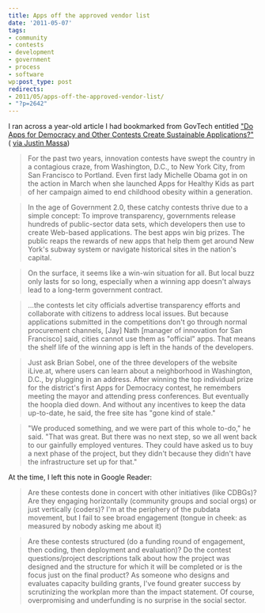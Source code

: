 ```yaml
---
title: Apps off the approved vendor list
date: '2011-05-07'
tags:
- community
- contests
- development
- government
- process
- software
wp:post_type: post
redirects:
- 2011/05/apps-off-the-approved-vendor-list/
- "?p=2642"
---
```


I ran across a year-old article I had bookmarked from GovTech entitled ["Do Apps for Democracy and Other Contests Create Sustainable Applications?"](http://www.govtech.com/e-government/Do-Apps-for-Democracy-and-Other.html?id=765522&story_pg=1&full=1) ( [via Justin Massa](http://www.justinmassa.com/))

> For the past two years, innovation contests have swept the country in a contagious craze, from Washington, D.C., to New York City, from San Francisco to Portland. Even first lady Michelle Obama got in on the action in March when she launched Apps for Healthy Kids as part of her campaign aimed to end childhood obesity within a generation.

>

> In the age of Government 2.0, these catchy contests thrive due to a simple concept: To improve transparency, governments release hundreds of public-sector data sets, which developers then use to create Web-based applications. The best apps win big prizes. The public reaps the rewards of new apps that help them get around New York's subway system or navigate historical sites in the nation's capital.

>

> On the surface, it seems like a win-win situation for all. But local buzz only lasts for so long, especially when a winning app doesn't always lead to a long-term government contract.

>

> ...the contests let city officials advertise transparency efforts and collaborate with citizens to address local issues. But because applications submitted in the competitions don't go through normal procurement channels, [Jay] Nath [manager of innovation for San Francisco] said, cities cannot use them as "official" apps. That means the shelf life of the winning app is left in the hands of the developers.

>

> Just ask Brian Sobel, one of the three developers of the website iLive.at, where users can learn about a neighborhood in Washington, D.C., by plugging in an address. After winning the top individual prize for the district's first Apps for Democracy contest, he remembers meeting the mayor and attending press conferences. But eventually the hoopla died down. And without any incentives to keep the data up-to-date, he said, the free site has "gone kind of stale."

>

> "We produced something, and we were part of this whole to-do," he said. "That was great. But there was no next step, so we all went back to our gainfully employed ventures. They could have asked us to buy a next phase of the project, but they didn't because they didn't have the infrastructure set up for that."

At the time, I left this note in Google Reader:

> Are these contests done in concert with other initiatives (like CDBGs)? Are they engaging horizontally (community groups and social orgs) or just vertically (coders)? I'm at the periphery of the pubdata movement, but I fail to see broad engagement (tongue in cheek: as measured by nobody asking me about it)

>

> Are these contests structured (do a funding round of engagement, then coding, then deployment and evaluation)? Do the contest questions/project descriptions talk about how the project was designed and the structure for which it will be completed or is the focus just on the final product? As someone who designs and evaluates capacity building grants, I've found greater success by scrutinizing the workplan more than the impact statement. Of course, overpromising and underfunding is no surprise in the social sector.

 
